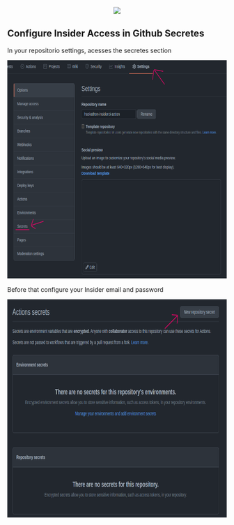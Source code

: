 <p align="center">
  <img src="https://www.insidersec.io/wp-content/uploads/2020/11/cover-linkedin2.png">
</p>


## Configure Insider Access in Github Secretes

In your repositorio settings, acesses the secretes section

<p align="center">
  <img src="./docs/secrets.png" width=700 height=500>
</p>

Before that configure your Insider email and password

<p align="center">
  <img src="./docs/config_secrets.png" width=700 height=500>
</p>
